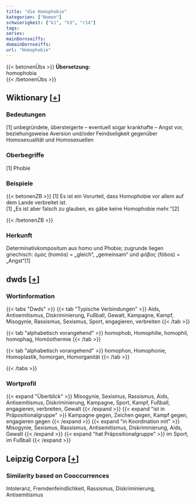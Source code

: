 ```yaml
---
title: "die Homophobie"
kategorien: ["Nomen"]
schwierigkeit: ["k1", "h3", "r14"]
tags:
series:
mainDornseiffs:
domainDornseiffs:
url: "Homophobie"
---
```


{{< betonenÜbs >}}
**Übersetzung:**  
homophobia  
{{< /betonenÜbs >}}

## Wiktionary [[+](https://de.wiktionary.org/wiki/Homophobie)]

### Bedeutungen
[1] unbegründete, übersteigerte – eventuell sogar krankhafte – Angst vor, beziehungsweise Aversion und/oder Feindseligkeit gegenüber Homosexualität und Homosexuellen  

### Oberbegriffe
[1] Phobie  

### Beispiele
{{< betonenZB >}}
[1] Es ist ein Vorurteil, dass Homophobie vor allem auf dem Lande verbreitet ist.  
[1] „Es ist aber falsch zu glauben, es gäbe keine Homophobie mehr.“[2]  

{{< /betonenZB >}}
### Herkunft
Determinativkompositum aus homo und Phobie; zugrunde liegen griechisch: ὁμός (homós) = „gleich“, „gemeinsam“ und φόβος (fóbos) = „Angst“[1]  



## dwds [[+](https://www.dwds.de/wb/Homophobie)]

### Wortinformation
{{< tabs "Dwds" >}}
{{< tab "Typische Verbindungen" >}}
Aids, Antisemitismus, Diskriminierung, Fußball, Gewalt, Kampagne, Kampf, Misogynie, Rassismus, Sexismus, Sport, engagieren, verbreiten
{{< /tab >}}

{{< tab "alphabetisch vorangehend" >}}
homophob, Homophilie, homophil, homophag, Homöothermie
{{< /tab >}}

{{< tab "alphabetisch vorangehend" >}}
homophon, Homophonie, Homoplastik, homorgan, Homorganität
{{< /tab >}}

{{< /tabs >}}

### Wortprofil
{{< expand "Überblick" >}} Misogynie, Sexismus, Rassismus, Aids, Antisemitismus, Diskriminierung, Kampagne, Sport, Kampf, Fußball, engagieren, verbreiten, Gewalt {{< /expand >}}
{{< expand "ist in Präpositionalgruppe" >}} Kampagne gegen, Zeichen gegen, Kampf gegen, engagieren gegen {{< /expand >}}
{{< expand "in Koordination mit" >}} Misogynie, Sexismus, Rassismus, Antisemitismus, Diskriminierung, Aids, Gewalt {{< /expand >}}
{{< expand "hat Präpositionalgruppe" >}} im Sport, im Fußball {{< /expand >}}

## Leipzig Corpora [[+](https://corpora.uni-leipzig.de/en/res?word=Homophobie&corpusId=deu_newscrawl-public_2018)]


### Similarity based on Cooccurrences
Intoleranz, Fremdenfeindlichkeit, Rassismus, Diskriminierung, Antisemitismus

